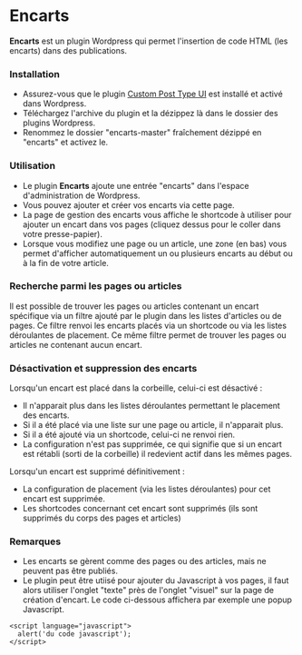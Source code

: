 Encarts
=============

**Encarts** est un plugin Wordpress qui permet l'insertion de code HTML (les encarts) dans des publications.

### Installation

  - Assurez-vous que le plugin [Custom Post Type UI](https://fr.wordpress.org/plugins/custom-post-type-ui) est installé et activé dans Wordpress.
  - Téléchargez l'archive du plugin et la dézippez là dans le dossier des plugins Wordpress.
  - Renommez le dossier "encarts-master" fraîchement dézippé en "encarts" et activez le.

### Utilisation

- Le plugin **Encarts** ajoute une entrée "encarts" dans l'espace d'administration de Wordpress.
- Vous pouvez ajouter et créer vos encarts via cette page.
- La page de gestion des encarts vous affiche le shortcode à utiliser pour ajouter un encart dans vos pages (cliquez dessus pour le coller dans votre presse-papier).
- Lorsque vous modifiez une page ou un article, une zone (en bas) vous permet d'afficher automatiquement un ou plusieurs encarts au début ou à la fin de votre article.


### Recherche parmi les pages ou articles

Il est possible de trouver les pages ou articles contenant un encart spécifique via un filtre ajouté par le plugin dans les listes d'articles ou de pages.
Ce filtre renvoi les encarts placés via un shortcode ou via les listes déroulantes de placement.
Ce même filtre permet de trouver les pages ou articles ne contenant aucun encart.


### Désactivation et suppression des encarts

Lorsqu'un encart est placé dans la corbeille, celui-ci est désactivé :

- Il n'apparait plus dans les listes déroulantes permettant le placement des encarts.
- Si il a été placé via une liste sur une page ou article, il n'apparait plus.
- Si il a été ajouté via un shortcode, celui-ci ne renvoi rien.
- La configuration n'est pas supprimée, ce qui signifie que si un encart est rétabli (sorti de la corbeille) il redevient actif dans les mêmes pages.

Lorsqu'un encart est supprimé définitivement :

- La configuration de placement (via les listes déroulantes) pour cet encart est supprimée.
- Les shortcodes concernant cet encart sont supprimés (ils sont supprimés du corps des pages et articles)


### Remarques

- Les encarts se gèrent comme des pages ou des articles, mais ne peuvent pas être publiés.
- Le plugin peut être utiisé pour ajouter du Javascript à vos pages, il faut alors utiliser l'onglet "texte" près de l'onglet "visuel" sur la page de création d'encart. Le code ci-dessous affichera par exemple une popup Javascript.


```
<script language="javascript">
  alert('du code javascript');
</script>
```

